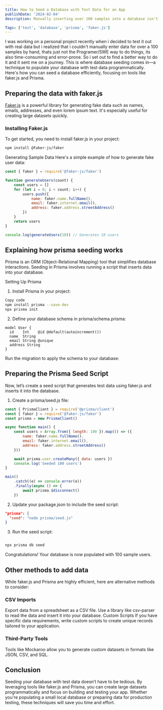 ```yaml
---
title: How to Seed a Database with Test Data for an App
publishDate: '2024-02-04'
description: Manually inserting over 100 samples into a database isn't the programmer's way. Here's how to seed test data programmatically.

Tags: ['test', 'database', 'prisma', 'faker.js']
---
```


I was working on a personal project recently when i decided to test it out with real data but i realized that i couldn't manually enter data for over a 100 samples by hand, thats just not the Programer/SWE way to do things, its also time-consuming and error-prone. So i set out to find a better way to do it and it sent me on a journey.
This is where database seeding comes in—a technique to populate your database with test data programmatically. Here's how you can seed a database efficiently, focusing on tools like faker.js and Prisma.

## <a name="Headings"></a>Preparing the data with faker.js

[Faker.js](https://fakerjs.dev/) is a powerful library for generating fake data such as names, emails, addresses, and even lorem ipsum text. It's especially useful for creating large datasets quickly.

### Installing Faker.js

To get started, you need to install faker.js in your project:

```bash
npm install @faker-js/faker
```

Generating Sample Data
Here's a simple example of how to generate fake user data:

```javascript
const { faker } = require('@faker-js/faker')

function generateUsers(count) {
	const users = []
	for (let i = 0; i < count; i++) {
		users.push({
			name: faker.name.fullName(),
			email: faker.internet.email(),
			address: faker.address.streetAddress()
		})
	}
	return users
}

console.log(generateUsers(10)) // Generates 10 users
```

## Explaining how prisma seeding works

Prisma is an ORM (Object-Relational Mapping) tool that simplifies database interactions. Seeding in Prisma involves running a script that inserts data into your database.

Setting Up Prisma

1. Install Prisma in your project:

```bash
Copy code
npm install prisma --save-dev
npx prisma init
```

2. Define your database schema in prisma/schema.prisma:

```prisma
model User {
  id    Int    @id @default(autoincrement())
  name  String
  email String @unique
  address String
}
```

Run the migration to apply the schema to your database:

## Preparing the Prisma Seed Script

Now, let’s create a seed script that generates test data using faker.js and inserts it into the database.

1. Create a prisma/seed.js file:

```javascript
const { PrismaClient } = require('@prisma/client')
const { faker } = require('@faker-js/faker')
const prisma = new PrismaClient()

async function main() {
	const users = Array.from({ length: 100 }).map(() => ({
		name: faker.name.fullName(),
		email: faker.internet.email(),
		address: faker.address.streetAddress()
	}))

	await prisma.user.createMany({ data: users })
	console.log('Seeded 100 users')
}

main()
	.catch((e) => console.error(e))
	.finally(async () => {
		await prisma.$disconnect()
	})
```

2. Update your package.json to include the seed script:

```json
"prisma": {
  "seed": "node prisma/seed.js"
}
```

3. Run the seed script:

```bash

npx prisma db seed
```

Congratulations! Your database is now populated with 100 sample users.

## Other methods to add data

While faker.js and Prisma are highly efficient, here are alternative methods to consider:

### CSV Imports

Export data from a spreadsheet as a CSV file.
Use a library like csv-parser to read the data and insert it into your database.
Custom Scripts
If you have specific data requirements, write custom scripts to create unique records tailored to your application.

### Third-Party Tools

Tools like Mockaroo allow you to generate custom datasets in formats like JSON, CSV, and SQL.

## Conclusion

Seeding your database with test data doesn’t have to be tedious. By leveraging tools like faker.js and Prisma, you can create large datasets programmatically and focus on building and testing your app. Whether you're populating a small local database or preparing data for production testing, these techniques will save you time and effort.
